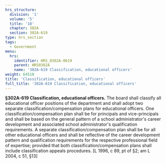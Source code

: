 ```yaml
---
hrs_structure:
  division: '1'
  volume: '5'
  title: '18'
  chapter: 302A
  section: 302A-619
type: hrs_section
tags:
  - Government
menu:
  hrs:
    identifier: HRS_0302A-0619
    parent: HRS0302A
    name: '302A-619 Classification, educational officers'
weight: 64510
title: 'Classification, educational officers'
full_title: '302A-619 Classification, educational officers'
---
```

**§302A-619 Classification, educational officers.** The board shall classify all educational officer positions of the department and shall adopt two separate classification/compensation plans for educational officers. One classification/compensation plan shall be for principals and vice-principals and shall be based on the general pattern of a school administrator's career development and associated school administrator's qualification requirements. A separate classification/compensation plan shall be for all other educational officers and shall be reflective of the career development pattern and qualification requirements for the respective professional field of expertise; provided that both classification/compensation plans shall include classification appeals procedures. [L 1996, c 89, pt of §2; am L 2004, c 51, §13]